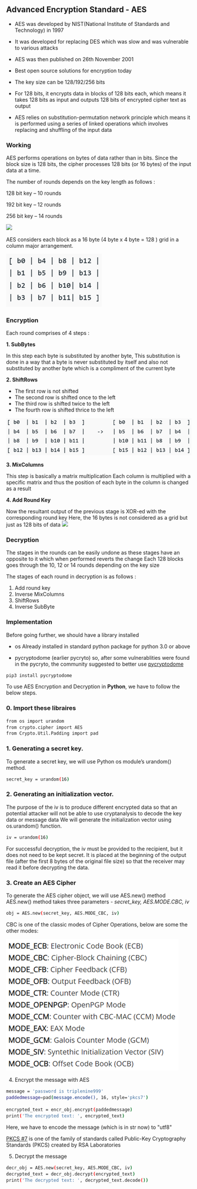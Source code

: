 
## Advanced Encryption Standard - AES
- AES was developed by NIST(National Institute of Standards and Technology) in 1997
- It was developed for replacing DES which was slow and was vulnerable to various attacks
- AES was then published on 26th November 2001
- Best open source solutions for encryption today
- The key size can be 128/192/256 bits

- For 128 bits, it encrypts data in blocks of 128 bits each, which means it takes 128 bits as input and outputs 128 bits of encrypted cipher text as output

- AES relies on substitution-permutation network principle which means it is performed using a series of linked operations which involves replacing and shuffling of the input data

### Working
AES performs operations on bytes of data rather than in bits.
Since the block size is 128 bits, the cipher processes 128 bits (or 16 bytes) of the input data at a time.

The number of rounds depends on the key length as follows :

128 bit key – 10 rounds

192 bit key – 12 rounds

256 bit key – 14 rounds

![](https://media.geeksforgeeks.org/wp-content/uploads/20210729145308/aes.png)

AES considers each block as a 16 byte (4 byte x 4 byte = 128 ) grid in a column major arrangement.

![](https://raw.githubusercontent.com/Accession79/crypto-AES/main/images/AES.png)

### Encryption
Each round comprises of 4 steps :

**1. SubBytes**

In this step each byte is substituted by another byte,
This substitution is done in a way that a byte is never substituted by itself and also not substituted by another byte which is a compliment of the current byte

**2. ShiftRows**

- The first row is not shifted
- The second row is shifted once to the left
- The third row is shifted twice to the left
- The fourth row is shifted thrice to the left

![](https://raw.githubusercontent.com/Accession79/crypto-AES/main/images/AES%202.png)

**3. MixColumns**

This step is basically a matrix multiplication
Each column is multiplied with a specific matrix and thus the position of each byte in the column is changed as a result


**4. Add Round Key**

Now the resultant output of the previous stage is XOR-ed with the corresponding round key
Here, the 16 bytes is not considered as a grid but just as 128 bits of data
![](https://media.geeksforgeeks.org/wp-content/uploads/20210729155115/aesfull.png)


### Decryption

The stages in the rounds can be easily undone as these stages have an opposite to it which when performed reverts the change
Each 128 blocks goes through the 10, 12 or 14 rounds depending on the key size

The stages of each round in decryption is as follows :

1. Add round key
2. Inverse MixColumns
3. ShiftRows
4. Inverse SubByte


### Implementation

Before going further, we should have a library installed
- os
Already installed in standard python package for python 3.0 or above

- pycryptodome (earlier pycryto)
so, after some vulnerablities were found in the pycryto, the community  suggested to better use [pycryptodome](https://blog.sqreen.com/stop-using-pycrypto-use-pycryptodome/)

```bash
pip3 install pycryptodome
```

To use AES Encryption and Decryption in **Python**, we have to follow the below steps.

### 0. Import these libraires

```bash
from os import urandom
from crypto.cipher import AES
from Crypto.Util.Padding import pad
```

### 1. Generating a secret key.

To generate a secret key, we will use Python os module’s urandom() method.

```bash
secret_key = urandom(16)
```

### 2. Generating an initialization vector.

The purpose of the iv is to produce different encrypted data so that an potential attacker will not be able to use cryptanalysis to decode the key data or message data
We will generate the initialization vector using os.urandom() function.

```bash
iv = urandom(16)
```
For successful decryption, the iv must be provided to the recipient, but it does not need to be kept secret.
It is placed at the beginning of the output file (after the first 8 bytes of the original file size) so that the receiver may read it before decrypting the data.

### 3. Create an AES Cipher
To generate the AES cipher object, we will use AES.new() method
AES.new() method takes three parameters - *secret_key, AES.MODE.CBC, iv*

```bash
obj = AES.new(secret_key, AES.MODE_CBC, iv)
```

CBC is one of the classic modes of Cipher Operations, below are some the other modes:

![](https://raw.githubusercontent.com/Accession79/crypto-AES/main/images/AES%203.png)

4. Encrypt the message with AES

```bash
message = 'password is triplenine999'
paddedmessage=pad(message.encode(), 16, style='pkcs7')

encrypted_text = encr_obj.encrypt(paddedmessage)
print('The encrypted text: ', encrypted_text)
```

Here, we have to encode the message (which is in str now) to "utf8"

[PKCS #7](https://en.wikipedia.org/wiki/PKCS_7) is one of the family of standards called Public-Key Cryptography Standards (PKCS) created by RSA Laboratories

5. Decrypt the message

```bash
decr_obj = AES.new(secret_key, AES.MODE_CBC, iv)
decrypted_text = decr_obj.decrypt(encrypted_text)
print('The decrypted text: ', decrypted_text.decode())
```
